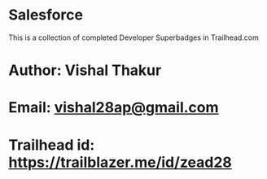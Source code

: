 # Salesforce

This is a collection of completed Developer Superbadges in Trailhead.com

# #################################################
# Author: Vishal Thakur                           #
# Email: vishal28ap@gmail.com                     #
# Trailhead id: https://trailblazer.me/id/zead28  #
# #################################################
